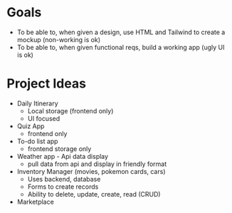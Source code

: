 # Goals

- To be able to, when given a design, use HTML and Tailwind to create a mockup (non-working is ok)
- To be able to, when given functional reqs, build a working app (ugly UI is ok)

# Project Ideas

- Daily Itinerary
  - Local storage (frontend only)
  - UI focused
- Quiz App
  - frontend only
- To-do list app
  - frontend storage only
- Weather app - Api data display
  - pull data from api and display in friendly format
- Inventory Manager (movies, pokemon cards, cars)
  - Uses backend, database
  - Forms to create records
  - Ability to delete, update, create, read (CRUD)
- Marketplace
